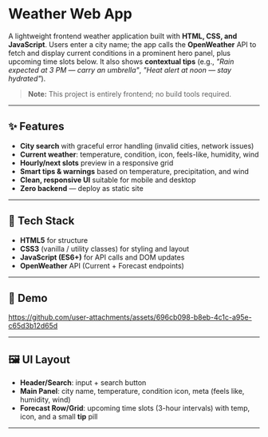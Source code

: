 # Weather Web App

A lightweight frontend weather application built with **HTML, CSS, and JavaScript**. Users enter a city name; the app calls the **OpenWeather** API to fetch and display current conditions in a prominent hero panel, plus upcoming time slots below. It also shows **contextual tips** (e.g., *"Rain expected at 3 PM — carry an umbrella"*, *"Heat alert at noon — stay hydrated"*).

> **Note:** This project is entirely frontend; no build tools required.

---

## ✨ Features

* **City search** with graceful error handling (invalid cities, network issues)
* **Current weather**: temperature, condition, icon, feels-like, humidity, wind
* **Hourly/next slots** preview in a responsive grid
* **Smart tips & warnings** based on temperature, precipitation, and wind
* **Clean, responsive UI** suitable for mobile and desktop
* **Zero backend** — deploy as static site

---

## 🧰 Tech Stack

* **HTML5** for structure
* **CSS3** (vanilla / utility classes) for styling and layout
* **JavaScript (ES6+)** for API calls and DOM updates
* **OpenWeather** API (Current + Forecast endpoints)

---

## 📸 Demo

https://github.com/user-attachments/assets/696cb098-b8eb-4c1c-a95e-c65d3b12d65d

---

## 🖼️ UI Layout

* **Header/Search**: input + search button
* **Main Panel**: city name, temperature, condition icon, meta (feels like, humidity, wind)
* **Forecast Row/Grid**: upcoming time slots (3-hour intervals) with temp, icon, and a small **tip** pill

---

